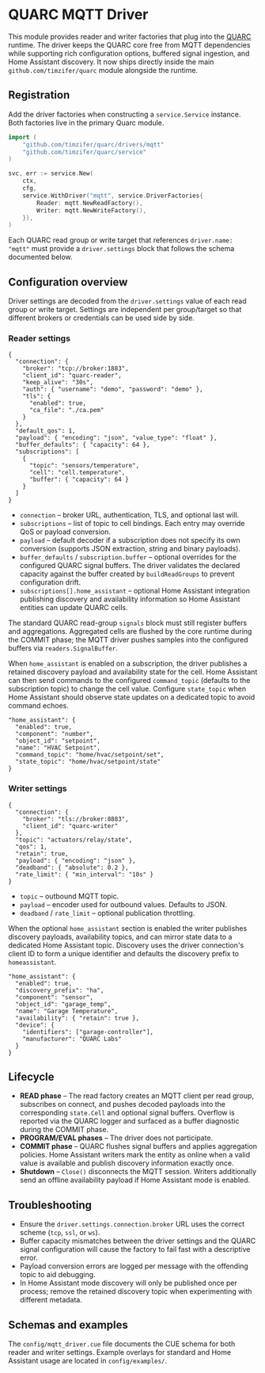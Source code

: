 # QUARC MQTT Driver

This module provides reader and writer factories that plug into the [QUARC](https://github.com/timzifer/quarc) runtime. The driver keeps the QUARC core free from MQTT dependencies while supporting rich configuration options, buffered signal ingestion, and Home Assistant discovery. It now ships directly inside the main `github.com/timzifer/quarc` module alongside the runtime.

## Registration

Add the driver factories when constructing a `service.Service` instance. Both factories live in the primary Quarc module.

```go
import (
    "github.com/timzifer/quarc/drivers/mqtt"
    "github.com/timzifer/quarc/service"
)

svc, err := service.New(
    ctx,
    cfg,
    service.WithDriver("mqtt", service.DriverFactories{
        Reader: mqtt.NewReadFactory(),
        Writer: mqtt.NewWriteFactory(),
    }),
)
```

Each QUARC read group or write target that references `driver.name: "mqtt"` must provide a `driver.settings` block that follows the schema documented below.

## Configuration overview

Driver settings are decoded from the `driver.settings` value of each read group or write target. Settings are independent per group/target so that different brokers or credentials can be used side by side.

### Reader settings

```jsonc
{
  "connection": {
    "broker": "tcp://broker:1883",
    "client_id": "quarc-reader",
    "keep_alive": "30s",
    "auth": { "username": "demo", "password": "demo" },
    "tls": {
      "enabled": true,
      "ca_file": "./ca.pem"
    }
  },
  "default_qos": 1,
  "payload": { "encoding": "json", "value_type": "float" },
  "buffer_defaults": { "capacity": 64 },
  "subscriptions": [
    {
      "topic": "sensors/temperature",
      "cell": "cell.temperature",
      "buffer": { "capacity": 64 }
    }
  ]
}
```

* `connection` – broker URL, authentication, TLS, and optional last will.
* `subscriptions` – list of topic to cell bindings. Each entry may override QoS or payload conversion.
* `payload` – default decoder if a subscription does not specify its own conversion (supports JSON extraction, string and binary payloads).
* `buffer_defaults` / `subscription.buffer` – optional overrides for the configured QUARC signal buffers. The driver validates the declared capacity against the buffer created by `buildReadGroups` to prevent configuration drift.
* `subscriptions[].home_assistant` – optional Home Assistant integration publishing discovery and availability information so Home Assistant entities can update QUARC cells.

The standard QUARC read-group `signals` block must still register buffers and aggregations. Aggregated cells are flushed by the core runtime during the COMMIT phase; the MQTT driver pushes samples into the configured buffers via `readers.SignalBuffer`.

When `home_assistant` is enabled on a subscription, the driver publishes a retained discovery payload and availability state for the cell. Home Assistant can then send commands to the configured `command_topic` (defaults to the subscription topic) to change the cell value. Configure `state_topic` when Home Assistant should observe state updates on a dedicated topic to avoid command echoes.

```jsonc
"home_assistant": {
  "enabled": true,
  "component": "number",
  "object_id": "setpoint",
  "name": "HVAC Setpoint",
  "command_topic": "home/hvac/setpoint/set",
  "state_topic": "home/hvac/setpoint/state"
}
```

### Writer settings

```jsonc
{
  "connection": {
    "broker": "tls://broker:8883",
    "client_id": "quarc-writer"
  },
  "topic": "actuators/relay/state",
  "qos": 1,
  "retain": true,
  "payload": { "encoding": "json" },
  "deadband": { "absolute": 0.2 },
  "rate_limit": { "min_interval": "10s" }
}
```

* `topic` – outbound MQTT topic.
* `payload` – encoder used for outbound values. Defaults to JSON.
* `deadband` / `rate_limit` – optional publication throttling.

When the optional `home_assistant` section is enabled the writer publishes discovery payloads, availability topics, and can mirror state data to a dedicated Home Assistant topic. Discovery uses the driver connection's client ID to form a unique identifier and defaults the discovery prefix to `homeassistant`.

```jsonc
"home_assistant": {
  "enabled": true,
  "discovery_prefix": "ha",
  "component": "sensor",
  "object_id": "garage_temp",
  "name": "Garage Temperature",
  "availability": { "retain": true },
  "device": {
    "identifiers": ["garage-controller"],
    "manufacturer": "QUARC Labs"
  }
}
```

## Lifecycle

* **READ phase** – The read factory creates an MQTT client per read group, subscribes on connect, and pushes decoded payloads into the corresponding `state.Cell` and optional signal buffers. Overflow is reported via the QUARC logger and surfaced as a buffer diagnostic during the COMMIT phase.
* **PROGRAM/EVAL phases** – The driver does not participate.
* **COMMIT phase** – QUARC flushes signal buffers and applies aggregation policies. Home Assistant writers mark the entity as online when a valid value is available and publish discovery information exactly once.
* **Shutdown** – `Close()` disconnects the MQTT session. Writers additionally send an offline availability payload if Home Assistant mode is enabled.

## Troubleshooting

* Ensure the `driver.settings.connection.broker` URL uses the correct scheme (`tcp`, `ssl`, or `ws`).
* Buffer capacity mismatches between the driver settings and the QUARC signal configuration will cause the factory to fail fast with a descriptive error.
* Payload conversion errors are logged per message with the offending topic to aid debugging.
* In Home Assistant mode discovery will only be published once per process; remove the retained discovery topic when experimenting with different metadata.

## Schemas and examples

The `config/mqtt_driver.cue` file documents the CUE schema for both reader and writer settings. Example overlays for standard and Home Assistant usage are located in `config/examples/`.
